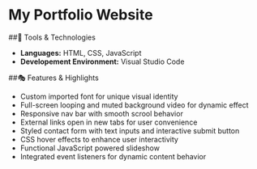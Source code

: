 # My Portfolio Website

##🔧 Tools & Technologies
- **Languages:** HTML, CSS, JavaScript
- **Developement Environment:** Visual Studio Code

##🎭 Features & Highlights
- Custom imported font for unique visual identity
- Full-screen looping and muted background video for dynamic effect
- Responsive nav bar with smooth scrool behavior
- External links open in new tabs for user convenience
- Styled contact form with text inputs and interactive submit button
- CSS hover effects to enhance user interactivity
- Functional JavaScript powered slideshow
- Integrated event listeners for dynamic content behavior
